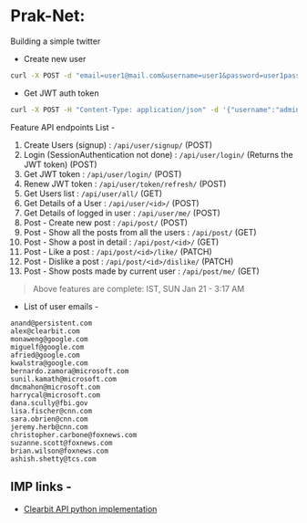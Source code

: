 # Prak-Net:

Building a simple twitter

- Create new user
```bash
curl -X POST -d "email=user1@mail.com&username=user1&password=user1pass" http://localhost:8000/api/user/signup/
```

- Get JWT auth token
```bash
curl -X POST -H "Content-Type: application/json" -d '{"username":"admin","password":"password123"}' http://localhost:8000/api/user/login/
```

Feature API endpoints List -
1. Create Users (signup)                        : `/api/user/signup/` (POST)
1. Login (SessionAuthentication not done)       : `/api/user/login/` (Returns the JWT token) (POST)
1. Get JWT token                                : `/api/user/login/` (POST)
1. Renew JWT token                              : `/api/user/token/refresh/` (POST)
1. Get Users list                               : `/api/user/all/` (GET)
1. Get Details of a User                        : `/api/user/<id>/` (POST)
1. Get Details of logged in user                : `/api/user/me/` (POST)
1. Post - Create new post                       : `/api/post/` (POST)
1. Post - Show all the posts from all the users : `/api/post/` (GET)
1. Post - Show a post in detail                 : `/api/post/<id>/` (GET)
1. Post - Like a post                           : `/api/post/<id>/like/` (PATCH)
1. Post - Dislike a post                        : `/api/post/<id>/dislike/` (PATCH)
1. Post - Show posts made by current user       : `/api/post/me/` (GET)

> Above features are complete: IST, SUN Jan 21 - 3:17 AM

* List of user emails -
```text
anand@persistent.com
alex@clearbit.com
monaweng@google.com
miguelf@google.com
afried@google.com
kwalstra@google.com
bernardo.zamora@microsoft.com
sunil.kamath@microsoft.com
dmcmahon@microsoft.com
harrycal@microsoft.com
dana.scully@fbi.gov
lisa.fischer@cnn.com
sara.obrien@cnn.com
jeremy.herb@cnn.com
christopher.carbone@foxnews.com
suzanne.scott@foxnews.com
brian.wilson@foxnews.com
ashish.shetty@tcs.com
```


## IMP links -
* [Clearbit API python implementation](https://github.com/clearbit/clearbit-python)